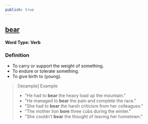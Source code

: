 ```yaml
---
publish: true
---
```

## [bear](https://dictionary.cambridge.org/dictionary/english/bear)

#### Word Type: Verb
### Definition
- To carry or support the weight of something.
- To endure or tolerate something.
- To give birth to (young).

>[!example] Example
>- "He had to **bear** the heavy load up the mountain."
>  - "He managed to **bear** the pain and complete the race."
>  - "She had to **bear** the harsh criticism from her colleagues."
>  - "The mother lion **bore** three cubs during the winter."
>  - "She couldn't **bear** the thought of leaving her hometown."


